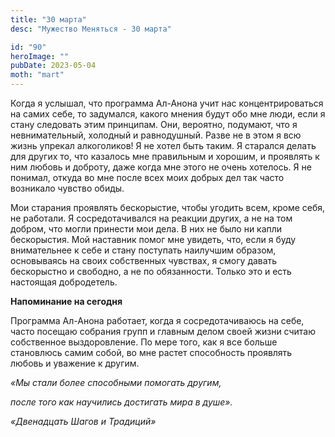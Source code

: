 ```yaml
---
title: "30 марта"
desc: "Мужество Меняться - 30 марта"

id: "90"
heroImage: ""
pubDate: 2023-05-04
moth: "mart"
---
```


Когда я услышал, что программа Ал-Анона учит нас концентрироваться на самих
себе, то задумался, какого мнения будут обо мне люди, если я стану следовать
этим принципам. Они, вероятно, подумают, что я невнимательный, холодный и
равнодушный. Разве не в этом я всю жизнь упрекал алкоголиков! Я не хотел быть
таким. Я старался делать для других то, что казалось мне правильным и хорошим,
и проявлять к ним любовь и доброту, даже когда мне этого не очень хотелось. Я
не понимал, откуда во мне после всех моих добрых дел так часто возникало
чувство обиды.

Мои старания проявлять бескорыстие, чтобы угодить всем, кроме себя, не
работали. Я сосредотачивался на реакции других, а не на том добром, что могли
принести мои дела. В них не было ни капли бескорыстия. Мой наставник помог мне
увидеть, что, если я буду внимательнее к себе и стану поступать наилучшим
образом, основываясь на своих собственных чувствах, я смогу давать бескорыстно
и свободно, а не по обязанности. Только это и есть настоящая добродетель.

**Напоминание на сегодня**

Программа Ал-Анона работает, когда я сосредотачиваюсь на себе, часто посещаю
собрания групп и главным делом своей жизни считаю собственное выздоровление.
По мере того, как я все больше становлюсь самим собой, во мне растет
способность проявлять любовь и уважение к другим.

_«Мы стали более способными помогать другим,_

_после того как научились достигать мира в душе»._

_«Двенадцать Шагов и Традиций»_
